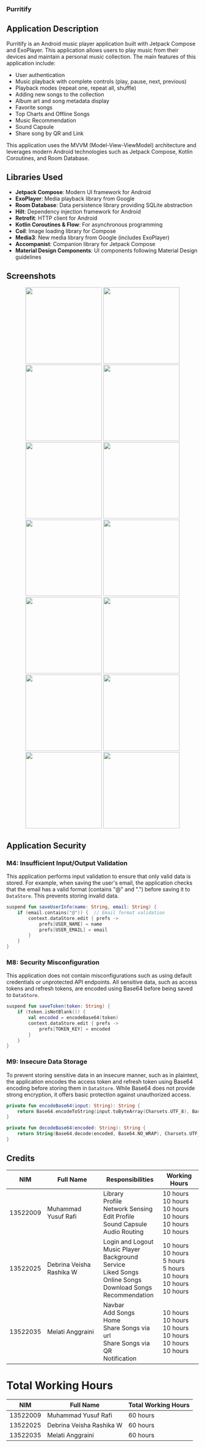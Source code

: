 ### Purritify

## Application Description

Purritify is an Android music player application built with Jetpack Compose and ExoPlayer. This application allows users to play music from their devices and maintain a personal music collection. The main features of this application include:

- User authentication
- Music playback with complete controls (play, pause, next, previous)
- Playback modes (repeat one, repeat all, shuffle)
- Adding new songs to the collection
- Album art and song metadata display
- Favorite songs 
- Top Charts and Offline Songs
- Music Recommendation
- Sound Capsule
- Share song by QR and Link

This application uses the MVVM (Model-View-ViewModel) architecture and leverages modern Android technologies such as Jetpack Compose, Kotlin Coroutines, and Room Database.

## Libraries Used

- **Jetpack Compose**: Modern UI framework for Android
- **ExoPlayer**: Media playback library from Google
- **Room Database**: Data persistence library providing SQLite abstraction
- **Hilt**: Dependency injection framework for Android
- **Retrofit**: HTTP client for Android
- **Kotlin Coroutines & Flow**: For asynchronous programming
- **Coil**: Image loading library for Compose
- **Media3**: New media library from Google (includes ExoPlayer)
- **Accompanist**: Companion library for Jetpack Compose
- **Material Design Components**: UI components following Material Design guidelines

## Screenshots

<p align="center">
  <img src="screenshot/1_login.jpg" width="200"/>
  <img src="screenshot/2_home.jpg" width="200"/>
  <img src="screenshot/3_library.jpg" width="200"/>
  <img src="screenshot/4_upload.jpg" width="200"/>
  <img src="screenshot/5_edit.jpg" width="200"/>
  <img src="screenshot/6_player.jpg" width="200"/>
  <img src="screenshot/8_profile.jpg" width="200"/>
  <img src="screenshot/10_chart.jpg" width="200"/>
  <img src="screenshot/11_scanner.jpg" width="200"/>
  <img src="screenshot/12_capsule.jpg" width="200"/>
  <img src="screenshot/13_share.jpg" width="200"/>
  <img src="screenshot/14_edit.jpg" width="200"/>
  <img src="screenshot/7_player2.jpg" width="200"/>
  <img src="screenshot/9_library.jpg" width="200"/>
</p>


## Application Security

### M4: **Insufficient Input/Output Validation**

This application performs input validation to ensure that only valid data is stored. For example, when saving the user's email, the application checks that the email has a valid format (contains "@" and ".") before saving it to `DataStore`. This prevents storing invalid data.

```kotlin
suspend fun saveUserInfo(name: String, email: String) {
    if (email.contains("@")) {  // Email format validation
        context.dataStore.edit { prefs ->
            prefs[USER_NAME] = name
            prefs[USER_EMAIL] = email
        }
    }
}
```

### M8: **Security Misconfiguration**

This application does not contain misconfigurations such as using default credentials or unprotected API endpoints. All sensitive data, such as access tokens and refresh tokens, are encoded using Base64 before being saved to `DataStore`. 

```kotlin
suspend fun saveToken(token: String) {
    if (token.isNotBlank()) {
        val encoded = encodeBase64(token)
        context.dataStore.edit { prefs ->
            prefs[TOKEN_KEY] = encoded
        }
    }
}
```

### M9: **Insecure Data Storage**

To prevent storing sensitive data in an insecure manner, such as in plaintext, the application encodes the access token and refresh token using Base64 encoding before storing them in `DataStore`. While Base64 does not provide strong encryption, it offers basic protection against unauthorized access.

```kotlin
private fun encodeBase64(input: String): String {
    return Base64.encodeToString(input.toByteArray(Charsets.UTF_8), Base64.NO_WRAP)
}

private fun decodeBase64(encoded: String): String {
    return String(Base64.decode(encoded, Base64.NO_WRAP), Charsets.UTF_8)
}
```

## Credits

| NIM      | Full Name                 | Responsibilities                                                                                                                | Working Hours                                                                          |
| -------- | ------------------------- | ------------------------------------------------------------------------------------------------------------------------------- | -------------------------------------------------------------------------------------- |
| 13522009 | Muhammad Yusuf Rafi | Library <br> Profile <br> Network Sensing <br> Edit Profile <br> Sound Capsule <br> Audio Routing | 10 hours <br> 10 hours <br> 10 hours <br> 10 hours <br> 10 hours <br> 10 hours|
| 13522025 | Debrina Veisha Rashika W   | Login and Logout <br> Music Player <br> Background Service <br> Liked Songs <br> Online Songs <br> Download Songs <br> Recommendation| 10 hours <br> 10 hours <br> 5 hours <br> 5 hours <br> 10 hours <br> 10 hours <br> 10 hours 
| 13522035 | Melati Anggraini       | Navbar <br> Add Songs <br> Home <br> Share Songs via url <br> Share Songs via QR <br> Notification | 10 hours <br> 10 hours <br> 10 hours <br> 10 hours <br> 10 hours <br> 10 hours |

# Total Working Hours

| NIM      | Full Name                 | Total Working Hours |
| -------- | ------------------------- | ------------------- |
| 13522009 | Muhammad Yusuf Rafi       | 60 hours
| 13522025 | Debrina Veisha Rashika W  | 60 hours            |
| 13522035 | Melati Anggraini          | 60 hours            |
